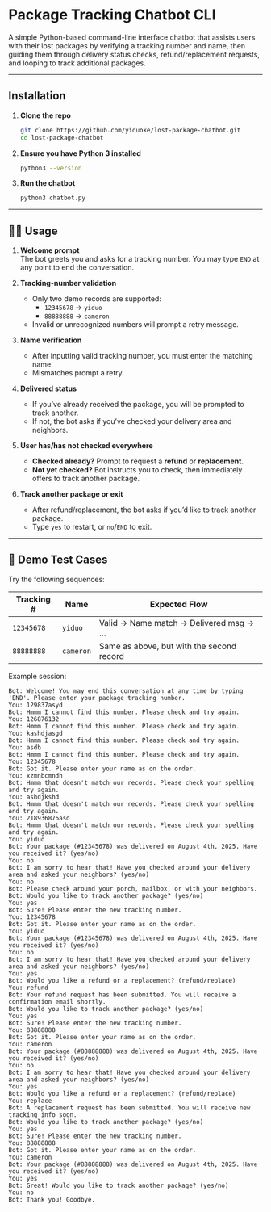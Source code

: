 # Package Tracking Chatbot CLI

A simple Python-based command-line interface chatbot that assists users with their lost packages by verifying a tracking number and name, then guiding them through delivery status checks, refund/replacement requests, and looping to track additional packages.

---

## Installation

1. **Clone the repo**  
   ```bash
   git clone https://github.com/yiduoke/lost-package-chatbot.git
   cd lost-package-chatbot
   ```

2. **Ensure you have Python 3 installed**  
   ```bash
   python3 --version
   ```

3. **Run the chatbot**  
   ```bash
   python3 chatbot.py
   ```

---

## 👩‍💻 Usage

1. **Welcome prompt**  
   The bot greets you and asks for a tracking number. You may type `END` at any point to end the conversation.

2. **Tracking-number validation**  
   - Only two demo records are supported:  
     - `12345678` → `yiduo`  
     - `88888888` → `cameron`  
   - Invalid or unrecognized numbers will prompt a retry message.

3. **Name verification**  
   - After inputting valid tracking number, you must enter the matching name.  
   - Mismatches prompt a retry.

4. **Delivered status**  
   - If you’ve already received the package, you will be prompted to track another.  
   - If not, the bot asks if you’ve checked your delivery area and neighbors.

5. **User has/has not checked everywhere**  
   - **Checked already?** Prompt to request a **refund** or **replacement**.
   - **Not yet checked?** Bot instructs you to check, then immediately offers to track another package.

6. **Track another package or exit**  
   - After refund/replacement, the bot asks if you’d like to track another package.  
   - Type `yes` to restart, or `no`/`END` to exit.

---

## 🧪 Demo Test Cases

Try the following sequences:

| Tracking #  | Name      | Expected Flow                                   |
|-------------|-----------|-------------------------------------------------|
| `12345678`  | `yiduo`   | Valid → Name match → Delivered msg → …          |
| `88888888`  | `cameron` | Same as above, but with the second record       |

Example session:
```text
Bot: Welcome! You may end this conversation at any time by typing 'END'. Please enter your package tracking number.
You: 129837asyd
Bot: Hmmm I cannot find this number. Please check and try again.
You: 126876132
Bot: Hmmm I cannot find this number. Please check and try again.
You: kashdjasgd
Bot: Hmmm I cannot find this number. Please check and try again.
You: asdb
Bot: Hmmm I cannot find this number. Please check and try again.
You: 12345678
Bot: Got it. Please enter your name as on the order.
You: xzmnbcmndh
Bot: Hmmm that doesn't match our records. Please check your spelling and try again.
You: ashdjkshd
Bot: Hmmm that doesn't match our records. Please check your spelling and try again.
You: 218936876asd
Bot: Hmmm that doesn't match our records. Please check your spelling and try again.
You: yiduo
Bot: Your package (#12345678) was delivered on August 4th, 2025. Have you received it? (yes/no)
You: no
Bot: I am sorry to hear that! Have you checked around your delivery area and asked your neighbors? (yes/no)
You: no
Bot: Please check around your porch, mailbox, or with your neighbors.
Bot: Would you like to track another package? (yes/no)
You: yes
Bot: Sure! Please enter the new tracking number.
You: 12345678
Bot: Got it. Please enter your name as on the order.
You: yiduo
Bot: Your package (#12345678) was delivered on August 4th, 2025. Have you received it? (yes/no)
You: no
Bot: I am sorry to hear that! Have you checked around your delivery area and asked your neighbors? (yes/no)
You: yes
Bot: Would you like a refund or a replacement? (refund/replace)
You: refund
Bot: Your refund request has been submitted. You will receive a confirmation email shortly.
Bot: Would you like to track another package? (yes/no)
You: yes
Bot: Sure! Please enter the new tracking number.
You: 88888888
Bot: Got it. Please enter your name as on the order.
You: cameron
Bot: Your package (#88888888) was delivered on August 4th, 2025. Have you received it? (yes/no)
You: no
Bot: I am sorry to hear that! Have you checked around your delivery area and asked your neighbors? (yes/no)
You: yes
Bot: Would you like a refund or a replacement? (refund/replace)
You: replace
Bot: A replacement request has been submitted. You will receive new tracking info soon.
Bot: Would you like to track another package? (yes/no)
You: yes
Bot: Sure! Please enter the new tracking number.
You: 88888888
Bot: Got it. Please enter your name as on the order.
You: cameron
Bot: Your package (#88888888) was delivered on August 4th, 2025. Have you received it? (yes/no)
You: yes
Bot: Great! Would you like to track another package? (yes/no)
You: no
Bot: Thank you! Goodbye.
```